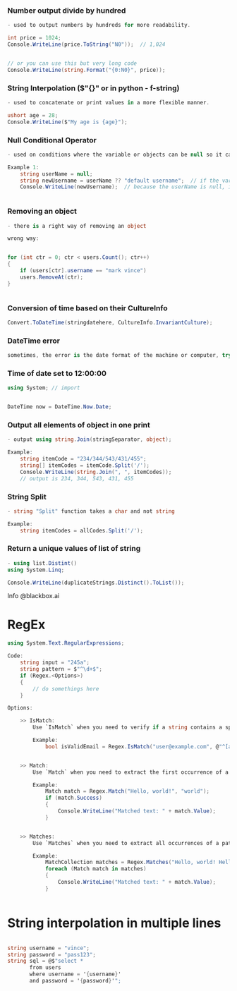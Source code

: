 
### Number output divide by hundred
```csharp
- used to output numbers by hundreds for more readability.

int price = 1024;
Console.WriteLine(price.ToString("N0"));  // 1,024


// or you can use this but very long code
Console.WriteLine(string.Format("{0:N0}", price));
```



### String Interpolation ($"{}" or in python - f-string)
```csharp
- used to concatenate or print values in a more flexible manner. 

ushort age = 28;
Console.WriteLine($"My age is {age}");
```



### Null Conditional Operator
```csharp
- used on conditions where the variable or objects can be null so it can have default values, by only using short code.

Example 1:
	string userName = null;
	string newUsername = userName ?? "default username";  // if the variable usernName is not null, then set it to variable newUsername, else it will default the value as "default username"
	Console.WriteLine(newUsername);  // because the userName is null, it will set the default value to "default username"



```


### Removing an object
```csharp
- there is a right way of removing an object

wrong way:


for (int ctr = 0; ctr < users.Count(); ctr++)
{
	if (users[ctr].username == "mark vince")
	users.RemoveAt(ctr);
}



```


### Conversion of time based on their CultureInfo
```csharp
Convert.ToDateTime(stringdatehere, CultureInfo.InvariantCulture);
```


### DateTime error
```csharp
sometimes, the error is the date format of the machine or computer, try to change from the format "day/month/year" to "month/day/year".
```


### Time of date set to 12:00:00
```c#
using System; // import


DateTime now = DateTime.Now.Date;
```


### Output all elements of object in one print
```c#
- output using string.Join(stringSeparator, object);

Example:
	string itemCode = "234/344/543/431/455";
	string[] itemCodes = itemCode.Split('/');
	Console.WriteLine(string.Join(", ", itemCodes));
	// output is 234, 344, 543, 431, 455

```


### String Split
```c#
- string "Split" function takes a char and not string

Example:
	string itemCodes = allCodes.Split('/');
```


### Return a unique values of list of string
```c#
- using list.Distint()
using System.Linq;

Console.WriteLine(duplicateStrings.Distinct().ToList());
```


Info @blackbox.ai
# RegEx
```c#
using System.Text.RegularExpressions;

Code:
	string input = "245a";
	string pattern = $"^\d+$";
	if (Regex.<Options>)
	{
		// do somethings here
	}

Options:

	>> IsMatch:
		Use `IsMatch` when you need to verify if a string contains a specific pattern, but you do not need to extract the matched text.

		Example:
			bool isValidEmail = Regex.IsMatch("user@example.com", @"^[a-zA-Z0-9._%+-]+@[a-zA-Z0-9.-]+\.[a-zA-Z]{2,}$");


	>> Match:
		Use `Match` when you need to extract the first occurrence of a pattern in a string.

		Example:
			Match match = Regex.Match("Hello, world!", "world");
			if (match.Success) 
			{ 
				Console.WriteLine("Matched text: " + match.Value);
			}


	>> Matches:
		Use `Matches` when you need to extract all occurrences of a pattern in a string.

		Example:
			MatchCollection matches = Regex.Matches("Hello, world! Hello again!", "Hello");
			foreach (Match match in matches)
			{
				Console.WriteLine("Matched text: " + match.Value);
			}



```


# String interpolation in multiple lines
```c#

string username = "vince";
string password = "pass123";
string sql = @$"select *
	   from users
	   where username = '{username}'
	   and password = '{password}'";
```






















